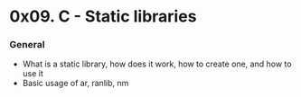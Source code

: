 # 0x09. C - Static libraries

### General
* What is a static library, how does it work, how to create one, and how to use it
* Basic usage of ar, ranlib, nm